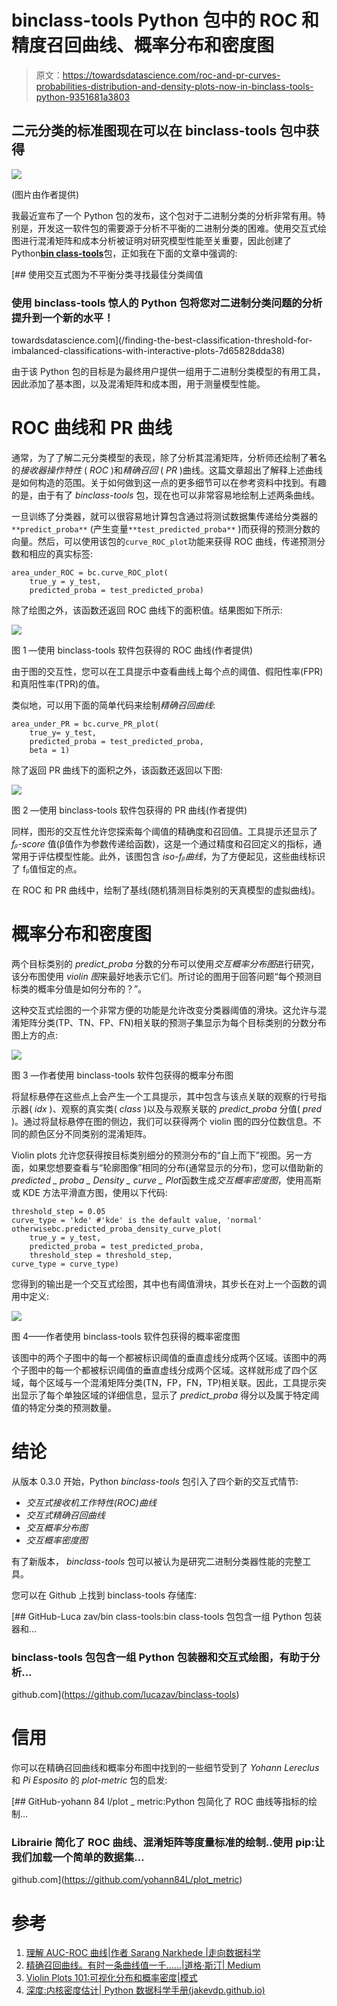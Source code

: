 # binclass-tools Python 包中的 ROC 和精度召回曲线、概率分布和密度图

> 原文：<https://towardsdatascience.com/roc-and-pr-curves-probabilities-distribution-and-density-plots-now-in-binclass-tools-python-9351681a3803>

## 二元分类的标准图现在可以在 binclass-tools 包中获得

![](img/3d65e744cc1b15076d3c87b604a0ec0a.png)

(图片由作者提供)

我最近宣布了一个 Python 包的发布，这个包对于二进制分类的分析非常有用。特别是，开发这一软件包的需要源于分析不平衡的二进制分类的困难。使用交互式绘图进行混淆矩阵和成本分析被证明对研究模型性能至关重要，因此创建了 Python[**bin class-tools**](https://github.com/lucazav/binclass-tools)包，正如我在下面的文章中强调的:

[](/finding-the-best-classification-threshold-for-imbalanced-classifications-with-interactive-plots-7d65828dda38) [## 使用交互式图为不平衡分类寻找最佳分类阈值

### 使用 binclass-tools 惊人的 Python 包将您对二进制分类问题的分析提升到一个新的水平！

towardsdatascience.com](/finding-the-best-classification-threshold-for-imbalanced-classifications-with-interactive-plots-7d65828dda38) 

由于该 Python 包的目标是为最终用户提供一组用于二进制分类模型的有用工具，因此添加了基本图，以及混淆矩阵和成本图，用于测量模型性能。

# ROC 曲线和 PR 曲线

通常，为了了解二元分类模型的表现，除了分析其混淆矩阵，分析师还绘制了著名的*接收器操作特性* ( *ROC* )和*精确召回* ( *PR* )曲线。这篇文章超出了解释上述曲线是如何构造的范围。关于如何做到这一点的更多细节可以在参考资料中找到。有趣的是，由于有了 *binclass-tools* 包，现在也可以非常容易地绘制上述两条曲线。

一旦训练了分类器，就可以很容易地计算包含通过将测试数据集传递给分类器的`**predict_proba**` (产生变量`**test_predicted_proba**` )而获得的预测分数的向量。然后，可以使用该包的`curve_ROC_plot`功能来获得 ROC 曲线，传递预测分数和相应的真实标签:

```
area_under_ROC = bc.curve_ROC_plot(
    true_y = y_test,
    predicted_proba = test_predicted_proba)
```

除了绘图之外，该函数还返回 ROC 曲线下的面积值。结果图如下所示:

![](img/0e6a272736f7495e6fbe18ccd58b0e86.png)

图 1 —使用 binclass-tools 软件包获得的 ROC 曲线(作者提供)

由于图的交互性，您可以在工具提示中查看曲线上每个点的阈值、假阳性率(FPR)和真阳性率(TPR)的值。

类似地，可以用下面的简单代码来绘制*精确召回曲线*:

```
area_under_PR = bc.curve_PR_plot(
    true_y= y_test, 
    predicted_proba = test_predicted_proba, 
    beta = 1)
```

除了返回 PR 曲线下的面积之外，该函数还返回以下图:

![](img/584385751f09b561c880b6ac18901ccf.png)

图 2 —使用 binclass-tools 软件包获得的 PR 曲线(作者提供)

同样，图形的交互性允许您探索每个阈值的精确度和召回值。工具提示还显示了 *fᵦ-score* 值(β值作为参数传递给函数)，这是一个通过精度和召回定义的指标，通常用于评估模型性能。此外，该图包含 *iso-fᵦ曲线*，为了方便起见，这些曲线标识了 fᵦ值恒定的点。

在 ROC 和 PR 曲线中，绘制了基线(随机猜测目标类别的天真模型的虚拟曲线)。

# 概率分布和密度图

两个目标类别的 *predict_proba* 分数的分布可以使用*交互概率分布图*进行研究，该分布图使用 *violin 图*来最好地表示它们。所讨论的图用于回答问题“每个预测目标类的概率分值是如何分布的？”。

这种交互式绘图的一个非常方便的功能是允许改变分类器阈值的滑块。这允许与混淆矩阵分类(TP、TN、FP、FN)相关联的预测子集显示为每个目标类别的分数分布图上方的点:

![](img/6ee40759380dca20d62631c53d605d4e.png)

图 3 —作者使用 binclass-tools 软件包获得的概率分布图

将鼠标悬停在这些点上会产生一个工具提示，其中包含与该点关联的观察的行号指示器( *idx* )、观察的真实类( *class* )以及与观察关联的 *predict_proba* 分值( *pred* )。通过将鼠标悬停在图的侧边，我们可以获得两个 violin 图的四分位数信息。不同的颜色区分不同类别的混淆矩阵。

Violin plots 允许您获得按目标类别细分的预测分布的“自上而下”视图。另一方面，如果您想要查看与“轮廓图像”相同的分布(通常显示的分布)，您可以借助新的*predicted _ proba _ Density _ curve _ Plot*函数生成*交互概率密度图*，使用高斯或 KDE 方法平滑直方图，使用以下代码:

```
threshold_step = 0.05
curve_type = 'kde' #'kde' is the default value, 'normal' otherwisebc.predicted_proba_density_curve_plot(
    true_y = y_test, 
    predicted_proba = test_predicted_proba, 
    threshold_step = threshold_step,
curve_type = curve_type)
```

您得到的输出是一个交互式绘图，其中也有阈值滑块，其步长在对上一个函数的调用中定义:

![](img/3abe417b79ea849b5470a8f10370079b.png)

图 4——作者使用 binclass-tools 软件包获得的概率密度图

该图中的两个子图中的每一个都被标识阈值的垂直虚线分成两个区域。该图中的两个子图中的每一个都被标识阈值的垂直虚线分成两个区域。这样就形成了四个区域，每个区域与一个混淆矩阵分类(TN，FP，FN，TP)相关联。因此，工具提示突出显示了每个单独区域的详细信息，显示了 *predict_proba* 得分以及属于特定阈值的特定分类的预测数量。

# 结论

从版本 0.3.0 开始，Python *binclass-tools* 包引入了四个新的交互式情节:

*   *交互式接收机工作特性(ROC)曲线*
*   *交互式精确召回曲线*
*   *交互概率分布图*
*   *交互概率密度图*

有了新版本， *binclass-tools* 包可以被认为是研究二进制分类器性能的完整工具。

您可以在 Github 上找到 binclass-tools 存储库:

[](https://github.com/lucazav/binclass-tools) [## GitHub-Luca zav/bin class-tools:bin class-tools 包包含一组 Python 包装器和…

### binclass-tools 包包含一组 Python 包装器和交互式绘图，有助于分析…

github.com](https://github.com/lucazav/binclass-tools) 

# 信用

你可以在精确召回曲线和概率分布图中找到的一些细节受到了 *Yohann Lereclus* 和 *Pi Esposito* 的 *plot-metric* 包的启发:

[](https://github.com/yohann84L/plot_metric) [## GitHub-yohann 84 l/plot _ metric:Python 包简化了 ROC 曲线等指标的绘制…

### Librairie 简化了 ROC 曲线、混淆矩阵等度量标准的绘制..使用 pip:让我们加载一个简单的数据集…

github.com](https://github.com/yohann84L/plot_metric) 

# 参考

1.  [理解 AUC-ROC 曲线|作者 Sarang Narkhede |走向数据科学](/understanding-auc-roc-curve-68b2303cc9c5)
2.  [精确召回曲线。有时一条曲线值一千……|道格·斯汀| Medium](https://medium.com/@douglaspsteen/precision-recall-curves-d32e5b290248)
3.  [Violin Plots 101:可视化分布和概率密度|模式](https://mode.com/blog/violin-plot-examples/)
4.  [深度:内核密度估计| Python 数据科学手册(jakevdp.github.io)](https://jakevdp.github.io/PythonDataScienceHandbook/05.13-kernel-density-estimation.html)